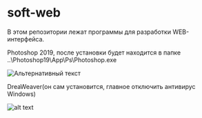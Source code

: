 # soft-web
В этом репозитории лежат программы для разработки WEB-интерфейса.

Photoshop 2019, после установки будет находится в папке ..\Photoshop19\App\Ps\Photoshop.exe

![Альтернативный текст](https://image.prntscr.com/image/AJdM1m5GRJe98nUV1i6nNQ.png "Жмяк")

DreaWeaver(он сам установится, главное отключить антивирус Windows)

![alt text](https://image.prntscr.com/image/MiA7oHNySGe76pNoMremkA.png "Жмяк")
